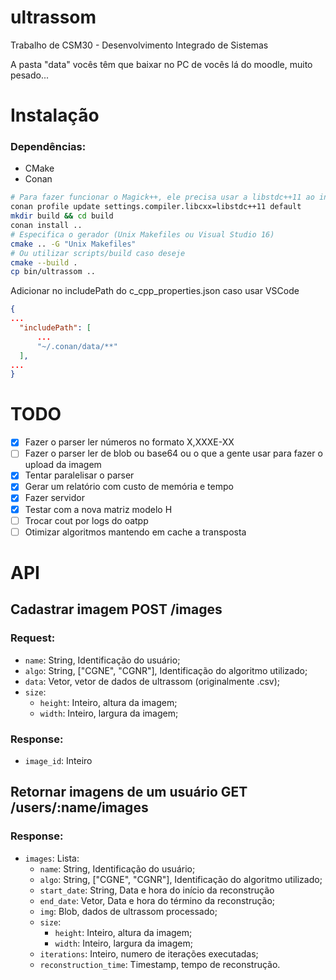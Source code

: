 # ultrassom
Trabalho de CSM30 - Desenvolvimento Integrado de Sistemas

A pasta "data" vocês têm que baixar no PC de vocês lá do moodle, muito pesado...

# Instalação

### Dependências:
  - CMake
  - Conan

```sh
# Para fazer funcionar o Magick++, ele precisa usar a libstdc++11 ao invés de libstdc++
conan profile update settings.compiler.libcxx=libstdc++11 default
mkdir build && cd build
conan install ..
# Especifica o gerador (Unix Makefiles ou Visual Studio 16)
cmake .. -G "Unix Makefiles"
# Ou utilizar scripts/build caso deseje
cmake --build .
cp bin/ultrassom ..
```

Adicionar no includePath do c_cpp_properties.json caso usar VSCode

```json
{
...
  "includePath": [
      ...
      "~/.conan/data/**"
  ],
...
}
```

# TODO
 - [x] Fazer o parser ler números no formato X,XXXE-XX
 - [ ] Fazer o parser ler de blob ou base64 ou o que a gente usar para fazer o upload da imagem
 - [x] Tentar paralelisar o parser
 - [x] Gerar um relatório com custo de memória e tempo
 - [x] Fazer servidor
 - [x] Testar com a nova matriz modelo H
 - [ ] Trocar cout por logs do oatpp
 - [ ] Otimizar algoritmos mantendo em cache a transposta

# API
## Cadastrar imagem POST /images
### Request:
  - `name`: String, Identificação do usuário;
  - `algo`: String, ["CGNE", "CGNR"], Identificação do algoritmo utilizado;
  - `data`: Vetor, vetor de dados de ultrassom (originalmente .csv);
  - `size`:
    - `height`: Inteiro, altura da imagem;
    - `width`: Inteiro, largura da imagem;

### Response:
  - `image_id`: Inteiro

## Retornar imagens de um usuário GET /users/:name/images

### Response:
  - `images`: Lista:
    - `name`: String, Identificação do usuário;
    - `algo`: String, ["CGNE", "CGNR"], Identificação do algoritmo utilizado;
    - `start_date`: String, Data e hora do início da reconstrução
    - `end_date`: Vetor, Data e hora do término da reconstrução;
    - `img`: Blob, dados de ultrassom processado;
    - `size`:
      - `height`: Inteiro, altura da imagem;
      - `width`: Inteiro, largura da imagem;
    - `iterations`: Inteiro, numero de iterações executadas;
    - `reconstruction_time`: Timestamp, tempo de reconstrução.
